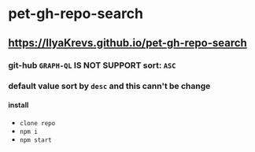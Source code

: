 # pet-gh-repo-search

## https://IlyaKrevs.github.io/pet-gh-repo-search

### git-hub `GRAPH-QL` IS NOT SUPPORT sort: `ASC` 
### default value sort by `desc` and this cann't be change


#### install
- `clone repo`
- `npm i`
- `npm start`

